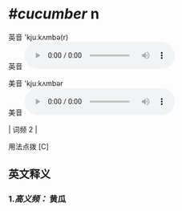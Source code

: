 # ***\#cucumber*** n
英音 'kjuːkʌmbə(r)  
英音
<audio src="./media/cucumber-B.aac" controls="controls"></audio>

美音 'kjuːkʌmbər  
美音
<audio src="./media/cucumber.aac" controls="controls"></audio>



| 词频 2 |  

用法点拨  [C]

英文释义
---
### 1.*高义频：* **黄瓜**  


